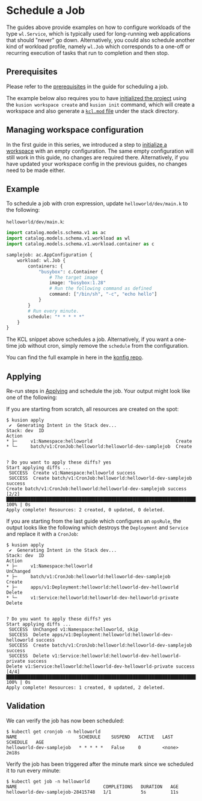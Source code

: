 # Schedule a Job

The guides above provide examples on how to configure workloads of the type `wl.Service`, which is typically used for long-running web applications that should "never" go down. Alternatively, you could also schedule another kind of workload profile, namely `wl.Job` which corresponds to a one-off or recurring execution of tasks that run to completion and then stop.

## Prerequisites

Please refer to the [prerequisites](deploy-application#prerequisites) in the guide for scheduling a job.

The example below also requires you to have [initialized the project](deploy-application#initializing) using the `kusion workspace create` and `kusion init` command, which will create a workspace and also generate a [`kcl.mod` file](deploy-application#kclmod) under the stack directory.

## Managing workspace configuration

In the first guide in this series, we introduced a step to [initialize a workspace](deploy-application#initializing-workspace-configuration) with an empty configuration. The same empty configuration will still work in this guide, no changes are required there. Alternatively, if you have updated your workspace config in the previous guides, no changes need to be made either.

## Example

To schedule a job with cron expression, update `helloworld/dev/main.k` to the following:

`helloworld/dev/main.k`:
```py
import catalog.models.schema.v1 as ac
import catalog.models.schema.v1.workload as wl
import catalog.models.schema.v1.workload.container as c

samplejob: ac.AppConfiguration {
    workload: wl.Job {
        containers: {
            "busybox": c.Container {
                # The target image
                image: "busybox:1.28"
                # Run the following command as defined
                command: ["/bin/sh", "-c", "echo hello"]
            }
        }
        # Run every minute.
        schedule: "* * * * *"
    }
}
```

The KCL snippet above schedules a job. Alternatively, if you want a one-time job without cron, simply remove the `schedule` from the configuration.

You can find the full example in here in the [konfig repo](https://github.com/KusionStack/konfig/tree/main/example/sample-job).

## Applying

Re-run steps in [Applying](deploy-application#applying) and schedule the job. Your output might look like one of the following:

If you are starting from scratch, all resources are created on the spot:
```
$ kusion apply
 ✔︎  Generating Intent in the Stack dev...                                                                                                                                                                                                     
Stack: dev  ID                                                    Action
* ├─     v1:Namespace:helloworld                               Create
* └─     batch/v1:CronJob:helloworld:helloworld-dev-samplejob  Create


? Do you want to apply these diffs? yes
Start applying diffs ...
 SUCCESS  Create v1:Namespace:helloworld success                                                                                                                                                                                              
 SUCCESS  Create batch/v1:CronJob:helloworld:helloworld-dev-samplejob success                                                                                                                                                                 
Create batch/v1:CronJob:helloworld:helloworld-dev-samplejob success [2/2] ██████████████████████████████████████████████████████████████████████████████████████████████████████████████████████████████████████████████████████████ 100% | 0s
Apply complete! Resources: 2 created, 0 updated, 0 deleted.
```

If you are starting from the last guide which configures an `opsRule`, the output looks like the following which destroys the `Deployment` and `Service` and replace it with a `CronJob`:
```
$ kusion apply
 ✔︎  Generating Intent in the Stack dev...                                                                                                                                                                                                     
Stack: dev  ID                                                       Action
* ├─     v1:Namespace:helloworld                                  UnChanged
* ├─     batch/v1:CronJob:helloworld:helloworld-dev-samplejob     Create
* ├─     apps/v1:Deployment:helloworld:helloworld-dev-helloworld  Delete
* └─     v1:Service:helloworld:helloworld-dev-helloworld-private  Delete


? Do you want to apply these diffs? yes
Start applying diffs ...
 SUCCESS  UnChanged v1:Namespace:helloworld, skip                                                                                                                                                                                             
 SUCCESS  Delete apps/v1:Deployment:helloworld:helloworld-dev-helloworld success                                                                                                                                                              
 SUCCESS  Create batch/v1:CronJob:helloworld:helloworld-dev-samplejob success                                                                                                                                                                 
 SUCCESS  Delete v1:Service:helloworld:helloworld-dev-helloworld-private success                                                                                                                                                              
Delete v1:Service:helloworld:helloworld-dev-helloworld-private success [4/4] ███████████████████████████████████████████████████████████████████████████████████████████████████████████████████████████████████████████████████████ 100% | 0s
Apply complete! Resources: 1 created, 0 updated, 2 deleted.
```

## Validation

We can verify the job has now been scheduled:

```shell
$ kubectl get cronjob -n helloworld
NAME                       SCHEDULE    SUSPEND   ACTIVE   LAST SCHEDULE   AGE
helloworld-dev-samplejob   * * * * *   False     0        <none>          2m18s
```

Verify the job has been triggered after the minute mark since we scheduled it to run every minute:
```shell
$ kubectl get job -n helloworld
NAME                                COMPLETIONS   DURATION   AGE
helloworld-dev-samplejob-28415748   1/1           5s         11s
```
